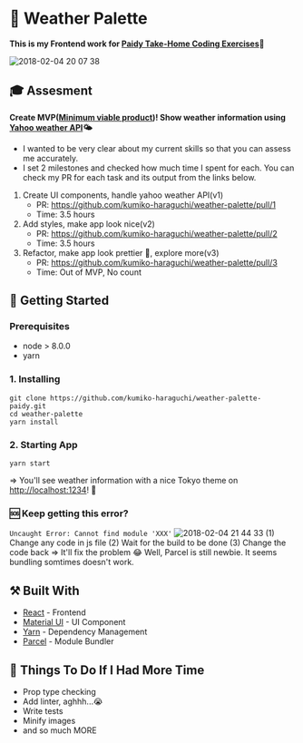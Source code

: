 # 🎨 Weather Palette
**This is my Frontend work for [Paidy Take-Home Coding Exercises](https://github.com/paidy/interview/blob/master/Weather.md)📝**

![2018-02-04 20 07 38](https://user-images.githubusercontent.com/28984604/35776848-1bc67b72-09e7-11e8-988a-c4bc282ccd64.png)
## 🎓 Assesment
**Create MVP([Minimum viable product](https://en.wikipedia.org/wiki/Minimum_viable_product))! Show weather information using [Yahoo weather API](https://developer.yahoo.com/weather/)🌤**
 - I wanted to be very clear about my current skills so that you can assess me accurately.
 - I set 2 milestones and checked how much time I spent for each. You can check my PR for each task and its output from the links below.

1) Create UI components, handle yahoo weather API(v1)
   - PR: https://github.com/kumiko-haraguchi/weather-palette/pull/1 
   - Time: 3.5 hours
2) Add styles, make app look nice(v2)
   - PR: https://github.com/kumiko-haraguchi/weather-palette/pull/2 
   - Time: 3.5 hours
3) Refactor, make app look prettier 💅, explore more(v3)
   - PR: https://github.com/kumiko-haraguchi/weather-palette/pull/3 
   - Time: Out of MVP, No count 

## 🔰 Getting Started
### Prerequisites

- node > 8.0.0
- yarn

### 1. Installing
```
git clone https://github.com/kumiko-haraguchi/weather-palette-paidy.git
cd weather-palette
yarn install
```

### 2. Starting App
```
yarn start
```
=> You'll see weather information with a nice Tokyo theme on [http://localhost:1234](http://localhost:1234)! 🎉

### 🆘 Keep getting this error?  
`Uncaught Error: Cannot find module 'XXX'`
![2018-02-04 21 44 33](https://user-images.githubusercontent.com/28984604/35777632-b0f713ca-09f4-11e8-8dbc-14b715741ab0.png)
(1) Change any code in js file (2) Wait for the build to be done (3) Change the code back => It'll fix the problem 😂
Well, Parcel is still newbie. It seems bundling somtimes doesn't work. 

## ⚒ Built With
* [React](https://facebook.github.io/react/) - Frontend
* [Material UI](http://www.material-ui.com/) - UI Component
* [Yarn](https://yarnpkg.com/en/) - Dependency Management
* [Parcel](https://parceljs.org/) - Module Bundler

## 📝 Things To Do If I Had More Time 
- Prop type checking
- Add linter, aghhh...😭
- Write tests
- Minify images 
- and so much MORE
